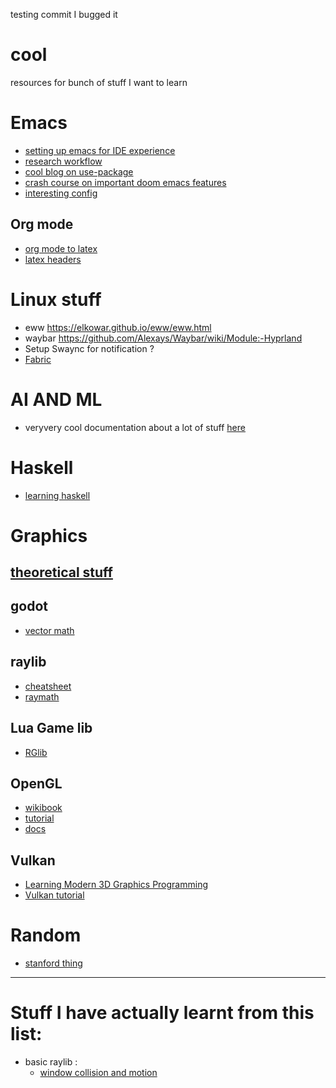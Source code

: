 testing commit I bugged it
# cool
resources for bunch of stuff I want to learn

# Emacs
- [setting up emacs for IDE experience](https://github.com/rememberYou/.emacs.d/blob/master/config.org#cmake)
- [research workflow](https://emacsconf.org/2021/talks/research/)
- [cool blog on use-package](https://ianyepan.github.io/posts/setting-up-use-package/)
- [crash course on important doom emacs features](https://www.aquabeam.me/tech/doom_emacs_intro/)
- [interesting config](https://babkock.github.io/configs/doom.html)

## Org mode
- [org mode to latex](https://youtu.be/0qHloGTT8XE?si=EL371C1gFZQMDWmD)
- [latex headers](https://jakebox.github.io/youtube/org_latex_video.html)

# Linux stuff
- eww https://elkowar.github.io/eww/eww.html
- waybar https://github.com/Alexays/Waybar/wiki/Module:-Hyprland
- Setup Swaync for notification ?
- [Fabric](https://wiki.ffpy.org/introduction.html)
# AI AND ML
- veryvery cool documentation about a lot of stuff [here](https://willjhliang.github.io/notes/Machine-Learning/PGM/%F0%9F%9A%A8-Bayesian-Network)

# Haskell
- [learning haskell](https://www.cis.upenn.edu/~cis1940/spring13/lectures.html)
# Graphics
## [theoretical stuff](https://www.scratchapixel.com/index.html)
## godot
- [vector math](https://docs.godotengine.org/en/stable/tutorials/math/vector_math.html#doc-vector-math)


## raylib
- [cheatsheet](https://www.raylib.com/cheatsheet/raylib_cheatsheet_v5.0.pdf)
- [raymath](https://www.raylib.com/cheatsheet/raymath_cheatsheet.html)
## Lua Game lib
- [RGlib](https://docs.retrogadgets.game/libs/01-rg_game.html)
## OpenGL
- [wikibook](https://en.wikibooks.org/wiki/OpenGL_Programming/Modern_OpenGL_Introduction)
- [tutorial](https://learnopengl.com/Getting-started/Hello-Triangle)
- [docs](https://www.khronos.org/opengl/wiki/)
## Vulkan
- [Learning Modern 3D Graphics Programming](https://paroj.github.io/gltut/)
- [Vulkan tutorial](https://docs.vulkan.org/tutorial/latest/00_Introduction.html)

# Random
- [stanford thing](https://dawn.cs.stanford.edu/)

---
# Stuff I have actually learnt from this list:
- basic raylib :
  - [window collision and motion](https://imgur.com/a/ztGYED1)
